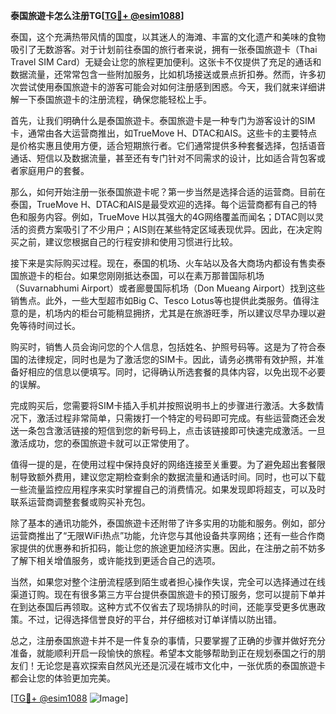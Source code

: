 **泰国旅遊卡怎么注册TG[[TG💪+ @esim1088](https://t.me/s/esim1088)]**

泰国，这个充满热带风情的国度，以其迷人的海滩、丰富的文化遗产和美味的食物吸引了无数游客。对于计划前往泰国的旅行者来说，拥有一张泰国旅遊卡（Thai Travel SIM Card）无疑会让您的旅程更加便利。这张卡不仅提供了充足的通话和数据流量，还常常包含一些附加服务，比如机场接送或景点折扣券。然而，许多初次尝试使用泰国旅遊卡的游客可能会对如何注册感到困惑。今天，我们就来详细讲解一下泰国旅遊卡的注册流程，确保您能轻松上手。

首先，让我们明确什么是泰国旅遊卡。泰国旅遊卡是一种专门为游客设计的SIM卡，通常由各大运营商推出，如TrueMove H、DTAC和AIS。这些卡的主要特点是价格实惠且使用方便，适合短期旅行者。它们通常提供多种套餐选择，包括语音通话、短信以及数据流量，甚至还有专门针对不同需求的设计，比如适合背包客或者家庭用户的套餐。

那么，如何开始注册一张泰国旅遊卡呢？第一步当然是选择合适的运营商。目前在泰国，TrueMove H、DTAC和AIS是最受欢迎的选择。每个运营商都有自己的特色和服务内容。例如，TrueMove H以其强大的4G网络覆盖而闻名；DTAC则以灵活的资费方案吸引了不少用户；AIS则在某些特定区域表现优异。因此，在决定购买之前，建议您根据自己的行程安排和使用习惯进行比较。

接下来是实际购买过程。现在，泰国的机场、火车站以及各大商场内都设有售卖泰国旅遊卡的柜台。如果您刚刚抵达泰国，可以在素万那普国际机场（Suvarnabhumi Airport）或者廊曼国际机场（Don Mueang Airport）找到这些销售点。此外，一些大型超市如Big C、Tesco Lotus等也提供此类服务。值得注意的是，机场内的柜台可能稍显拥挤，尤其是在旅游旺季，所以建议尽早办理以避免等待时间过长。

购买时，销售人员会询问您的个人信息，包括姓名、护照号码等。这是为了符合泰国的法律规定，同时也是为了激活您的SIM卡。因此，请务必携带有效护照，并准备好相应的信息以便填写。同时，记得确认所选套餐的具体内容，以免出现不必要的误解。

完成购买后，您需要将SIM卡插入手机并按照说明书上的步骤进行激活。大多数情况下，激活过程非常简单，只需拨打一个特定的号码即可完成。有些运营商还会发送一条包含激活链接的短信到您的新号码上，点击该链接即可快速完成激活。一旦激活成功，您的泰国旅遊卡就可以正常使用了。

值得一提的是，在使用过程中保持良好的网络连接至关重要。为了避免超出套餐限制导致额外费用，建议您定期检查剩余的数据流量和通话时间。同时，也可以下载一些流量监控应用程序来实时掌握自己的消费情况。如果发现即将超支，可以及时联系运营商调整套餐或购买补充包。

除了基本的通讯功能外，泰国旅遊卡还附带了许多实用的功能和服务。例如，部分运营商推出了“无限WiFi热点”功能，允许您与其他设备共享网络；还有一些合作商家提供的优惠券和折扣码，能让您的旅途更加经济实惠。因此，在注册之前不妨多了解下相关增值服务，或许能找到更适合自己的选项。

当然，如果您对整个注册流程感到陌生或者担心操作失误，完全可以选择通过在线渠道订购。现在有很多第三方平台提供泰国旅遊卡的预订服务，您可以提前下单并在到达泰国后再领取。这种方式不仅省去了现场排队的时间，还能享受更多优惠政策。不过，记得选择信誉良好的平台，并仔细核对订单详情以防出错。

总之，注册泰国旅遊卡并不是一件复杂的事情，只要掌握了正确的步骤并做好充分准备，就能顺利开启一段愉快的旅程。希望本文能够帮助到正在规划泰国之行的朋友们！无论您是喜欢探索自然风光还是沉浸在城市文化中，一张优质的泰国旅遊卡都会让您的体验更加完美。

[[TG💪+ @esim1088](https://t.me/s/esim1088) ![Image](https://i.postimg.cc/4NQfJmqS/Snipaste-2025-05-13-00-14-12.png)]